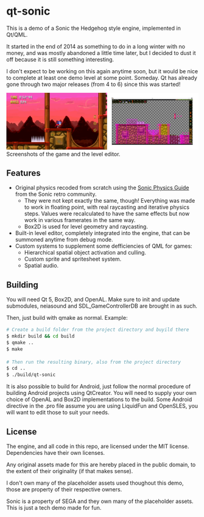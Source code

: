 # qt-sonic

This is a demo of a Sonic the Hedgehog style engine, implemented in Qt/QML.

It started in the end of 2014 as something to do in a long winter with no money,
and was mostly abandoned a little time later, but I decided to dust it off because it is still something interesting.

I don't expect to be working on this again anytime soon, but it would be nice to complete 
at least one demo level at some point. Someday. Qt has already gone through two major releases (from 4 to 6)
since this was started!

![Readme](./doc/readme.png)
Screenshots of the game and the level editor.

## Features

* Original physics recoded from scratch using the [Sonic Physics Guide](https://info.sonicretro.org/Sonic_Physics_Guide) from the Sonic retro community.
    * They were not kept exactly the same, though! Everything was made to work in floating point, with real raycasting and iterative physics steps. Values were recalculated
      to have the same effects but now work in various framerates in the same way.
    * Box2D is used for level geometry and raycasting.
* Built-in level editor, completely integrated into the engine, that can be summoned anytime from debug mode.
* Custom systems to supplement some defficiencies of QML for games:
    * Hierarchical spatial object activation and culling.
    * Custom sprite and spritesheet system.
    * Spatial audio.

## Building

You will need Qt 5, Box2D, and OpenAL. Make sure to init and update submodules, 
neiasound and SDL_GameControllerDB are brought in as such.

Then, just build with qmake as normal. Example:

```bash
# Create a build folder from the project directory and buyild there
$ mkdir build && cd build
$ qmake ..
$ make 

# Then run the resulting binary, also from the project directory
$ cd ..
$ ./build/qt-sonic
```

It is also possible to build for Android, just follow the normal procedure of 
building Android projects using QtCreator. You will need to supply your own choice of
OpenAL and Box2D implementations to the build. Some Android directive in the .pro file 
assume you are using LiquidFun and OpenSLES, you will want to edit those to suit your needs.

## License

The engine, and all code in this repo, are licensed under the MIT license. 
Dependencies have their own licenses.

Any original assets made for this are hereby placed in the public domain, 
to the extent of their originality (if that makes sense).

I don't own many of the placeholder assets used thoughout this demo, those
are property of their respective owners.

Sonic is a property of SEGA and they own many of the placeholder assets. 
This is just a tech demo made for fun.
